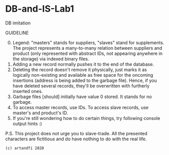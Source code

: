 # DB-and-IS-Lab1
DB imitation

GUIDELINE

0. Legend: "masters" stands for suppliers, "slaves" stand for supplements. The project represents a many-to-many relation between suppliers and product (only represented with abstract IDs, not appearing anywhere in the storage) via indexed binary files.
1. Adding a new record normally pushes it to the end of the database.
2. Deleting the record doesn't remove it physically, just marks it as logically non-existing and available as free space for the oncoming insertions (address is being added to the garbage file). Hence, if you have deleted several records, they'll be overwritten with furtherly inserted ones.
3. Garbage files [should] initially have value 0 stored. It stands for no garbage.
4. To access master records, use IDs. To access slave records, use master's and product's ID.
5. If you're still wondering how to do certain things, try following console output hints :)

P.S. This project does not urge you to slave-trade. All the presented characters are fictitious and do have nothing to do with the real life.

~~~~~~~~~
(c) artandfi 2020
